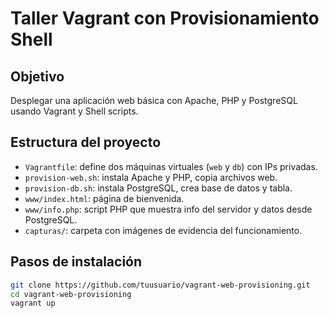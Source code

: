 # Taller Vagrant con Provisionamiento Shell

## Objetivo
Desplegar una aplicación web básica con Apache, PHP y PostgreSQL usando Vagrant y Shell scripts.

## Estructura del proyecto

- `Vagrantfile`: define dos máquinas virtuales (`web` y `db`) con IPs privadas.
- `provision-web.sh`: instala Apache y PHP, copia archivos web.
- `provision-db.sh`: instala PostgreSQL, crea base de datos y tabla.
- `www/index.html`: página de bienvenida.
- `www/info.php`: script PHP que muestra info del servidor y datos desde PostgreSQL.
- `capturas/`: carpeta con imágenes de evidencia del funcionamiento.

## Pasos de instalación

```bash
git clone https://github.com/tuusuario/vagrant-web-provisioning.git
cd vagrant-web-provisioning
vagrant up